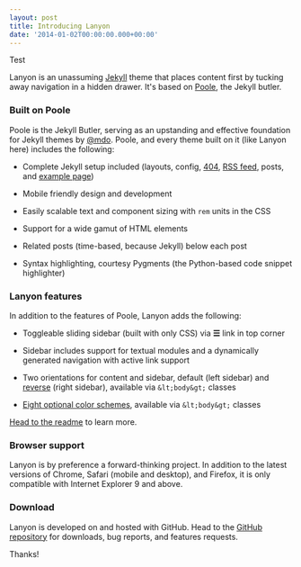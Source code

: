 ```yaml
---
layout: post
title: Introducing Lanyon
date: '2014-01-02T00:00:00.000+00:00'
---
```



Test

Lanyon is an unassuming [Jekyll](http://jekyllrb.com) theme that places content first by tucking away navigation in a hidden drawer. It's based on [Poole](http://getpoole.com), the Jekyll butler.

### Built on Poole

Poole is the Jekyll Butler, serving as an upstanding and effective foundation for Jekyll themes by [@mdo](https://twitter.com/mdo). Poole, and every theme built on it (like Lanyon here) includes the following:

* Complete Jekyll setup included (layouts, config, [404](/404), [RSS feed](/atom.xml), posts, and [example page](/about))

* Mobile friendly design and development

* Easily scalable text and component sizing with `rem` units in the CSS

* Support for a wide gamut of HTML elements

* Related posts (time-based, because Jekyll) below each post

* Syntax highlighting, courtesy Pygments (the Python-based code snippet highlighter)

### Lanyon features

In addition to the features of Poole, Lanyon adds the following:

* Toggleable sliding sidebar (built with only CSS) via **☰** link in top corner

* Sidebar includes support for textual modules and a dynamically generated navigation with active link support

* Two orientations for content and sidebar, default (left sidebar) and [reverse](https://github.com/poole/lanyon#reverse-layout) (right sidebar), available via `&lt;body&gt;` classes

* [Eight optional color schemes](https://github.com/poole/lanyon#themes), available via `&lt;body&gt;` classes

[Head to the readme](https://github.com/poole/lanyon#readme) to learn more.

### Browser support

Lanyon is by preference a forward-thinking project. In addition to the latest versions of Chrome, Safari (mobile and desktop), and Firefox, it is only compatible with Internet Explorer 9 and above.

### Download

Lanyon is developed on and hosted with GitHub. Head to the [GitHub repository](https://github.com/poole/lanyon) for downloads, bug reports, and features requests.

Thanks!